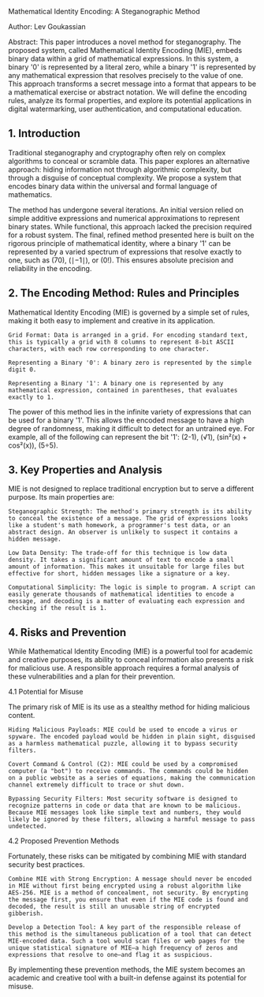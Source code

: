 Mathematical Identity Encoding: A Steganographic Method

Author: Lev Goukassian

Abstract: This paper introduces a novel method for steganography. The proposed system, called Mathematical Identity Encoding (MIE), embeds binary data within a grid of mathematical expressions. In this system, a binary '0' is represented by a literal zero, while a binary '1' is represented by any mathematical expression that resolves precisely to the value of one. This approach transforms a secret message into a format that appears to be a mathematical exercise or abstract notation. We will define the encoding rules, analyze its formal properties, and explore its potential applications in digital watermarking, user authentication, and computational education.

## 1. Introduction

Traditional steganography and cryptography often rely on complex algorithms to conceal or scramble data. This paper explores an alternative approach: hiding information not through algorithmic complexity, but through a disguise of conceptual complexity. We propose a system that encodes binary data within the universal and formal language of mathematics.

The method has undergone several iterations. An initial version relied on simple additive expressions and numerical approximations to represent binary states. While functional, this approach lacked the precision required for a robust system. The final, refined method presented here is built on the rigorous principle of mathematical identity, where a binary '1' can be represented by a varied spectrum of expressions that resolve exactly to one, such as (70), (∣−1∣), or (0!). This ensures absolute precision and reliability in the encoding.

## 2. The Encoding Method: Rules and Principles

Mathematical Identity Encoding (MIE) is governed by a simple set of rules, making it both easy to implement and creative in its application.

    Grid Format: Data is arranged in a grid. For encoding standard text, this is typically a grid with 8 columns to represent 8-bit ASCII characters, with each row corresponding to one character.

    Representing a Binary '0': A binary zero is represented by the simple digit 0.

    Representing a Binary '1': A binary one is represented by any mathematical expression, contained in parentheses, that evaluates exactly to 1.

The power of this method lies in the infinite variety of expressions that can be used for a binary '1'. This allows the encoded message to have a high degree of randomness, making it difficult to detect for an untrained eye. For example, all of the following can represent the bit '1': (2-1), (√1), (sin²(x) + cos²(x)), (5÷5).

## 3. Key Properties and Analysis

MIE is not designed to replace traditional encryption but to serve a different purpose. Its main properties are:

    Steganographic Strength: The method's primary strength is its ability to conceal the existence of a message. The grid of expressions looks like a student's math homework, a programmer's test data, or an abstract design. An observer is unlikely to suspect it contains a hidden message.

    Low Data Density: The trade-off for this technique is low data density. It takes a significant amount of text to encode a small amount of information. This makes it unsuitable for large files but effective for short, hidden messages like a signature or a key.

    Computational Simplicity: The logic is simple to program. A script can easily generate thousands of mathematical identities to encode a message, and decoding is a matter of evaluating each expression and checking if the result is 1.

## 4. Risks and Prevention

While Mathematical Identity Encoding (MIE) is a powerful tool for academic and creative purposes, its ability to conceal information also presents a risk for malicious use. A responsible approach requires a formal analysis of these vulnerabilities and a plan for their prevention.

4.1 Potential for Misuse

The primary risk of MIE is its use as a stealthy method for hiding malicious content.

    Hiding Malicious Payloads: MIE could be used to encode a virus or spyware. The encoded payload would be hidden in plain sight, disguised as a harmless mathematical puzzle, allowing it to bypass security filters.

    Covert Command & Control (C2): MIE could be used by a compromised computer (a "bot") to receive commands. The commands could be hidden on a public website as a series of equations, making the communication channel extremely difficult to trace or shut down.

    Bypassing Security Filters: Most security software is designed to recognize patterns in code or data that are known to be malicious. Because MIE messages look like simple text and numbers, they would likely be ignored by these filters, allowing a harmful message to pass undetected.

4.2 Proposed Prevention Methods

Fortunately, these risks can be mitigated by combining MIE with standard security best practices.

    Combine MIE with Strong Encryption: A message should never be encoded in MIE without first being encrypted using a robust algorithm like AES-256. MIE is a method of concealment, not security. By encrypting the message first, you ensure that even if the MIE code is found and decoded, the result is still an unusable string of encrypted gibberish.

    Develop a Detection Tool: A key part of the responsible release of this method is the simultaneous publication of a tool that can detect MIE-encoded data. Such a tool would scan files or web pages for the unique statistical signature of MIE—a high frequency of zeros and expressions that resolve to one—and flag it as suspicious.

By implementing these prevention methods, the MIE system becomes an academic and creative tool with a built-in defense against its potential for misuse.
